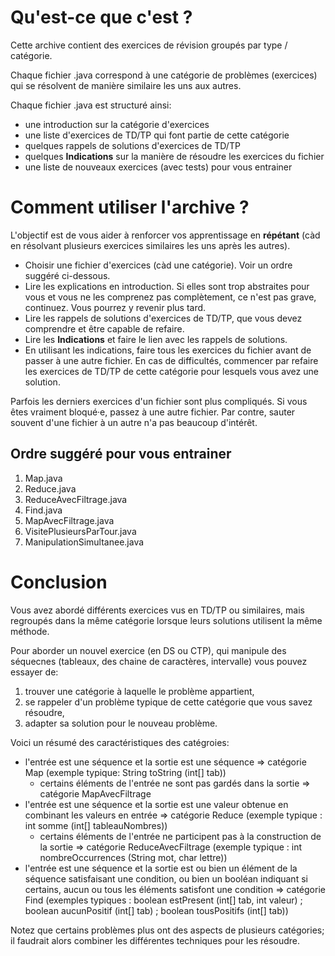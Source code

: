 Qu'est-ce que c'est ?
======

Cette archive contient des exercices de révision groupés par type / catégorie.

Chaque fichier .java correspond à une catégorie de problèmes (exercices) qui se résolvent de manière similaire les uns aux autres. 

Chaque fichier .java est structuré ainsi:

- une introduction sur la catégorie d'exercices
- une liste d'exercices de TD/TP qui font partie de cette catégorie
- quelques rappels de solutions d'exercices de TD/TP
- quelques **Indications** sur la manière de résoudre les exercices du fichier
- une liste de nouveaux exercices (avec tests) pour vous entrainer

Comment utiliser l'archive ?
======

L'objectif est de vous aider à renforcer vos apprentissage en **répétant** (càd en résolvant plusieurs exercices similaires les uns après les autres).

- Choisir une fichier d'exercices (càd une catégorie). Voir un ordre suggéré ci-dessous.
- Lire les explications en introduction. Si elles sont trop abstraites pour vous et vous ne les comprenez pas complètement, ce n'est pas grave, continuez. Vous pourrez y revenir plus tard.
- Lire les rappels de solutions d'exercices de TD/TP, que vous devez comprendre et être capable de refaire.
- Lire les **Indications** et faire le lien avec les rappels de solutions.
- En utilisant les indications, faire tous les exercices du fichier avant de passer à une autre fichier. 
  En cas de difficultés, commencer par refaire les exercices de TD/TP de cette catégorie pour lesquels vous avez une solution.

Parfois les derniers exercices d'un fichier sont plus compliqués. 
Si vous êtes vraiment bloqué·e, passez à une autre fichier. 
Par contre, sauter souvent d'une fichier à un autre n'a pas beaucoup d'intérêt.

Ordre suggéré pour vous entrainer
-------

1. Map.java
2. Reduce.java
3. ReduceAvecFiltrage.java
4. Find.java
5. MapAvecFiltrage.java
6. VisitePlusieursParTour.java
7. ManipulationSimultanee.java

Conclusion
======

Vous avez abordé différents exercices vus en TD/TP ou similaires, mais regroupés dans la même catégorie lorsque leurs solutions utilisent la même méthode.

Pour aborder un nouvel exercice (en DS ou CTP), qui manipule des séquecnes (tableaux, des chaine de caractères, intervalle) vous pouvez essayer de:

1. trouver une catégorie à laquelle le problème appartient,
2. se rappeler d'un problème typique de cette catégorie que vous savez résoudre,
3. adapter sa solution pour le nouveau problème.

Voici un résumé des caractéristiques des catégroies:

- l'entrée est une séquence et la sortie est une séquence => catégorie Map (exemple typique: String toString (int[] tab))
    + certains éléments de l'entrée ne sont pas gardés dans la sortie => catégorie MapAvecFiltrage
- l'entrée est une séquence et la sortie est une valeur obtenue en combinant les valeurs en entrée => catégorie Reduce (exemple typique : int somme (int[] tableauNombres))
    + certains éléments de l'entrée ne participent pas à la construction de la sortie => catégorie ReduceAvecFiltrage (exemple typique : int nombreOccurrences (String mot, char lettre))
- l'entrée est une séquence et la sortie est ou bien un élément de la séquence satisfaisant une condition, ou bien un booléan indiquant si certains, aucun ou tous les éléments satisfont une condition => catégorie Find (exemples typiques : boolean estPresent (int[] tab, int valeur) ; boolean aucunPositif (int[] tab) ; boolean tousPositifs (int[] tab))

Notez que certains problèmes plus ont des aspects de plusieurs catégories; il faudrait alors combiner les différentes techniques pour les résoudre.
